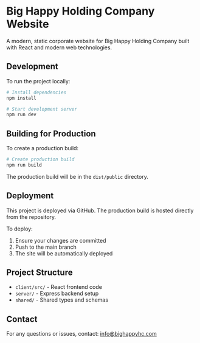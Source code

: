 # Big Happy Holding Company Website

A modern, static corporate website for Big Happy Holding Company built with React and modern web technologies.

## Development

To run the project locally:

```bash
# Install dependencies
npm install

# Start development server
npm run dev
```

## Building for Production

To create a production build:

```bash
# Create production build
npm run build
```

The production build will be in the `dist/public` directory.

## Deployment

This project is deployed via GitHub. The production build is hosted directly from the repository.

To deploy:

1. Ensure your changes are committed
2. Push to the main branch
3. The site will be automatically deployed

## Project Structure

- `client/src/` - React frontend code
- `server/` - Express backend setup
- `shared/` - Shared types and schemas

## Contact

For any questions or issues, contact: info@bighappyhc.com